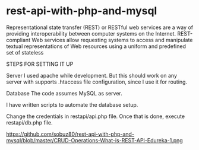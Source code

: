 # rest-api-with-php-and-mysql
Representational state transfer (REST) or RESTful web services are a way of providing interoperability between computer systems on the Internet. REST-compliant Web services allow requesting systems to access and manipulate textual representations of Web resources using a uniform and predefined set of stateless


STEPS FOR SETTING IT UP

Server I used apache while development. But this should work on any server with supports .htaccess file configuration, since I use it for routing.

Database The code assumes MySQL as server.

I have written scripts to automate the database setup.

Change the credentials in restapi/api.php file. Once that is done, execute restapi/db.php file.


https://github.com/sobuz80/rest-api-with-php-and-mysql/blob/master/CRUD-Operations-What-is-REST-API-Edureka-1.png
